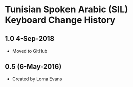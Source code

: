 Tunisian Spoken Arabic (SIL) Keyboard Change History
=======================

1.0 4-Sep-2018
-----------------
* Moved to GitHub

0.5 (6-May-2016)
-----------------

* Created by Lorna Evans
